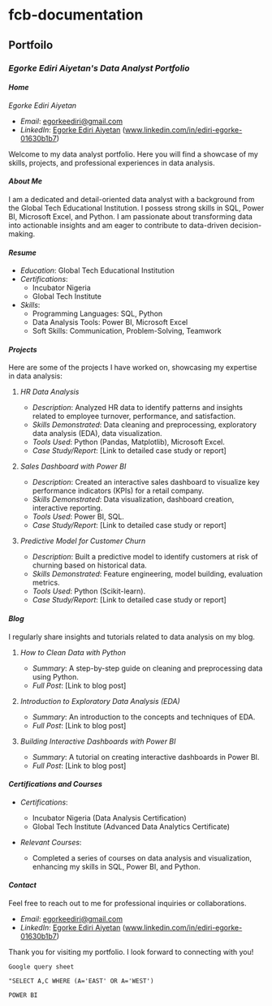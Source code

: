 # fcb-documentation

## Portfoilo

### *Egorke Ediri Aiyetan's Data Analyst Portfolio*

#### *Home*
*Egorke Ediri Aiyetan*
- *Email*: [egorkeediri@gmail.com](mailto:egorkeediri@gmail.com)
- *LinkedIn*: [Egorke Ediri Aiyetan](#) (www.linkedin.com/in/ediri-egorke-01630b1b7)

Welcome to my data analyst portfolio. Here you will find a showcase of my skills, projects, and professional experiences in data analysis.

#### *About Me*
I am a dedicated and detail-oriented data analyst with a background from the Global Tech Educational Institution. I possess strong skills in SQL, Power BI, Microsoft Excel, and Python. I am passionate about transforming data into actionable insights and am eager to contribute to data-driven decision-making.

#### *Resume*
- *Education*: Global Tech Educational Institution
- *Certifications*:
  - Incubator Nigeria
  - Global Tech Institute
- *Skills*:
  - Programming Languages: SQL, Python
  - Data Analysis Tools: Power BI, Microsoft Excel
  - Soft Skills: Communication, Problem-Solving, Teamwork

#### *Projects*
Here are some of the projects I have worked on, showcasing my expertise in data analysis:

1. *HR Data Analysis*
   - *Description*: Analyzed HR data to identify patterns and insights related to employee turnover, performance, and satisfaction.
   - *Skills Demonstrated*: Data cleaning and preprocessing, exploratory data analysis (EDA), data visualization.
   - *Tools Used*: Python (Pandas, Matplotlib), Microsoft Excel.
   - *Case Study/Report*: [Link to detailed case study or report]

2. *Sales Dashboard with Power BI*
   - *Description*: Created an interactive sales dashboard to visualize key performance indicators (KPIs) for a retail company.
   - *Skills Demonstrated*: Data visualization, dashboard creation, interactive reporting.
   - *Tools Used*: Power BI, SQL.
   - *Case Study/Report*: [Link to detailed case study or report]

3. *Predictive Model for Customer Churn*
   - *Description*: Built a predictive model to identify customers at risk of churning based on historical data.
   - *Skills Demonstrated*: Feature engineering, model building, evaluation metrics.
   - *Tools Used*: Python (Scikit-learn).
   - *Case Study/Report*: [Link to detailed case study or report]

#### *Blog*
I regularly share insights and tutorials related to data analysis on my blog.

1. *How to Clean Data with Python*
   - *Summary*: A step-by-step guide on cleaning and preprocessing data using Python.
   - *Full Post*: [Link to blog post]

2. *Introduction to Exploratory Data Analysis (EDA)*
   - *Summary*: An introduction to the concepts and techniques of EDA.
   - *Full Post*: [Link to blog post]

3. *Building Interactive Dashboards with Power BI*
   - *Summary*: A tutorial on creating interactive dashboards in Power BI.
   - *Full Post*: [Link to blog post]

#### *Certifications and Courses*
- *Certifications*:
  - Incubator Nigeria (Data Analysis Certification)
  - Global Tech Institute (Advanced Data Analytics Certificate)

- *Relevant Courses*:
  - Completed a series of courses on data analysis and visualization, enhancing my skills in SQL, Power BI, and Python.

#### *Contact*
Feel free to reach out to me for professional inquiries or collaborations.

- *Email*: [egorkeediri@gmail.com](mailto:egorkeediri@gmail.com)
- *LinkedIn*: [Egorke Ediri Aiyetan](#) (www.linkedin.com/in/ediri-egorke-01630b1b7)

Thank you for visiting my portfolio. I look forward to connecting with you!


```
Google query sheet

"SELECT A,C WHERE (A='EAST' OR A='WEST')

```

```
POWER BI

